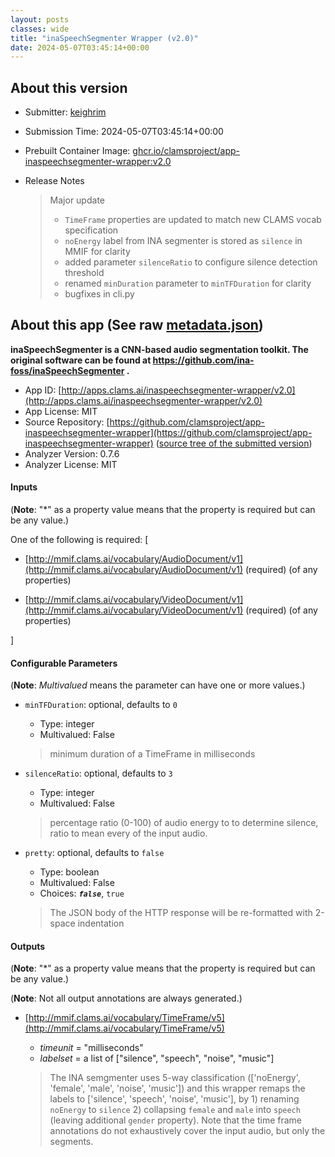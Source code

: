 ```yaml
---
layout: posts
classes: wide
title: "inaSpeechSegmenter Wrapper (v2.0)"
date: 2024-05-07T03:45:14+00:00
---
```

## About this version

- Submitter: [keighrim](https://github.com/keighrim)
- Submission Time: 2024-05-07T03:45:14+00:00
- Prebuilt Container Image: [ghcr.io/clamsproject/app-inaspeechsegmenter-wrapper:v2.0](https://github.com/clamsproject/app-inaspeechsegmenter-wrapper/pkgs/container/app-inaspeechsegmenter-wrapper/v2.0)
- Release Notes

    > Major update  
    > - `TimeFrame` properties are updated to match new CLAMS vocab specification  
    > - `noEnergy` label from INA segmenter is stored as `silence` in MMIF for clarity  
    > - added parameter `silenceRatio` to configure silence detection threshold  
    > - renamed `minDuration` parameter to `minTFDuration` for clarity  
    > - bugfixes in cli.py

## About this app (See raw [metadata.json](metadata.json))

**inaSpeechSegmenter is a CNN-based audio segmentation toolkit. The original software can be found at https://github.com/ina-foss/inaSpeechSegmenter .**

- App ID: [http://apps.clams.ai/inaspeechsegmenter-wrapper/v2.0](http://apps.clams.ai/inaspeechsegmenter-wrapper/v2.0)
- App License: MIT
- Source Repository: [https://github.com/clamsproject/app-inaspeechsegmenter-wrapper](https://github.com/clamsproject/app-inaspeechsegmenter-wrapper) ([source tree of the submitted version](https://github.com/clamsproject/app-inaspeechsegmenter-wrapper/tree/v2.0))
- Analyzer Version: 0.7.6
- Analyzer License: MIT


#### Inputs
(**Note**: "*" as a property value means that the property is required but can be any value.)

One of the following is required: [
- [http://mmif.clams.ai/vocabulary/AudioDocument/v1](http://mmif.clams.ai/vocabulary/AudioDocument/v1) (required)
(of any properties)

- [http://mmif.clams.ai/vocabulary/VideoDocument/v1](http://mmif.clams.ai/vocabulary/VideoDocument/v1) (required)
(of any properties)



]


#### Configurable Parameters
(**Note**: _Multivalued_ means the parameter can have one or more values.)

- `minTFDuration`: optional, defaults to `0`

    - Type: integer
    - Multivalued: False


    > minimum duration of a TimeFrame in milliseconds
- `silenceRatio`: optional, defaults to `3`

    - Type: integer
    - Multivalued: False


    > percentage ratio (0-100) of audio energy to to determine silence, ratio to mean every of the input audio.
- `pretty`: optional, defaults to `false`

    - Type: boolean
    - Multivalued: False
    - Choices: **_`false`_**, `true`


    > The JSON body of the HTTP response will be re-formatted with 2-space indentation


#### Outputs
(**Note**: "*" as a property value means that the property is required but can be any value.)

(**Note**: Not all output annotations are always generated.)

- [http://mmif.clams.ai/vocabulary/TimeFrame/v5](http://mmif.clams.ai/vocabulary/TimeFrame/v5)
    - _timeunit_ = "milliseconds"
    - _labelset_ = a list of ["silence", "speech", "noise", "music"]

    > The INA semgmenter uses 5-way classification (['noEnergy', 'female', 'male', 'noise', 'music']) and this wrapper remaps the labels to ['silence', 'speech', 'noise', 'music'], by 1) renaming `noEnergy` to `silence` 2) collapsing `female` and `male` into `speech` (leaving additional `gender` property). Note that the time frame annotations do not exhaustively cover the input audio, but only the segments.
